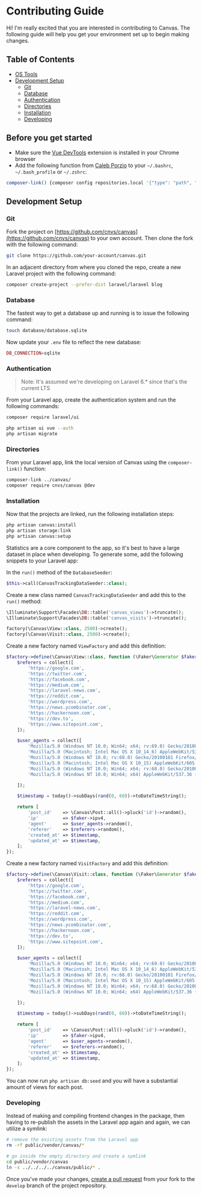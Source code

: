 # Contributing Guide

Hi! I'm really excited that you are interested in contributing to Canvas. The following guide will help you get your environment set up to begin making changes.

## Table of Contents

- [OS Tools](#before-you-get-started)
- [Development Setup](#development-setup)
	- [Git](#git)
	- [Database](#database)
	- [Authentication](#authentication)
	- [Directories](#directories)
	- [Installation](#installation)
	- [Developing](#developing)

## Before you get started

- Make sure the [Vue DevTools](https://chrome.google.com/webstore/detail/vuejs-devtools/nhdogjmejiglipccpnnnanhbledajbpd?hl=en) extension is installed in your Chrome browser
- Add the following function from [Caleb Porzio](https://calebporzio.com/bash-alias-composer-link-use-local-folders-as-composer-dependancies/) to your `~/.bashrc`, `~/.bash_profile` or `~/.zshrc`:

```bash
composer-link() {composer config repositories.local '{"type": "path", "url": "'$1'"}' --file composer.json}
```

## Development Setup

### Git

Fork the project on [https://github.com/cnvs/canvas](https://github.com/cnvs/canvas) to your own account. Then clone the fork with the following command:

```bash
git clone https://github.com/your-account/canvas.git
```

In an adjacent directory from where you cloned the repo, create a new Laravel project with the following command:

```bash
composer create-project --prefer-dist laravel/laravel blog
```

### Database

The fastest way to get a database up and running is to issue the following command:

```bash
touch database/database.sqlite
```

Now update your `.env` file to reflect the new database:

```php
DB_CONNECTION=sqlite
```

### Authentication

> Note: It's assumed we're developing on Laravel 6.* since that's the current LTS

From your Laravel app, create the authentication system and run the following commands:

```bash
composer require laravel/ui

php artisan ui vue --auth
php artisan migrate
```

### Directories

From your Laravel app, link the local version of Canvas using the `composer-link()` function:

```bash
composer-link ../canvas/
composer require cnvs/canvas @dev
```

### Installation

Now that the projects are linked, run the following installation steps:

```bash
php artisan canvas:install
php artisan storage:link
php artisan canvas:setup
```

Statistics are a core component to the app, so it's best to have a large dataset in place when developing. To generate some, add the following snippets to your Laravel app:

In the `run()` method of the `DatabaseSeeder`:

```php
$this->call(CanvasTrackingDataSeeder::class);
```

Create a new class named `CanvasTrackingDataSeeder` and add this to the `run()` method:

```php
\Illuminate\Support\Facades\DB::table('canvas_views')->truncate();
\Illuminate\Support\Facades\DB::table('canvas_visits')->truncate();

factory(\Canvas\View::class, 2500)->create();
factory(\Canvas\Visit::class, 2500)->create();
```

Create a new factory named `ViewFactory` and add this definition:

```php
$factory->define(\Canvas\View::class, function (\Faker\Generator $faker) {
    $referers = collect([
        'https://google.com',
        'https://twitter.com',
        'https://facebook.com',
        'https://medium.com',
        'https://laravel-news.com',
        'https://reddit.com',
        'https://wordpress.com',
        'https://news.ycombinator.com',
        'https://hackernoon.com',
        'https://dev.to',
        'https://www.sitepoint.com',
    ]);

    $user_agents = collect([
        'Mozilla/5.0 (Windows NT 10.0; Win64; x64; rv:69.0) Gecko/20100101 Firefox/69.0',
        'Mozilla/5.0 (Macintosh; Intel Mac OS X 10_14_6) AppleWebKit/537.36 (KHTML, like Gecko) Chrome/77.0.3865.90 Safari/537.36',
        'Mozilla/5.0 (Windows NT 10.0; rv:68.0) Gecko/20100101 Firefox/68.0',
        'Mozilla/5.0 (Macintosh; Intel Mac OS X 10_15) AppleWebKit/605.1.15 (KHTML, like Gecko) Version/13.0.2 Safari/605.1.15',
        'Mozilla/5.0 (Windows NT 10.0; Win64; x64; rv:68.0) Gecko/20100101 Firefox/68.0',
        'Mozilla/5.0 (Windows NT 10.0; Win64; x64) AppleWebKit/537.36 (KHTML, like Gecko) Chrome/74.0.3729.169 Safari/537.36',

    ]);

    $timestamp = today()->subDays(rand(0, 60))->toDateTimeString();

    return [
        'post_id'    => \Canvas\Post::all()->pluck('id')->random(),
        'ip'         => $faker->ipv4,
        'agent'      => $user_agents->random(),
        'referer'    => $referers->random(),
        'created_at' => $timestamp,
        'updated_at' => $timestamp,
    ];
});
```

Create a new factory named `VisitFactory` and add this definition:

```php
$factory->define(\Canvas\Visit::class, function (\Faker\Generator $faker) {
    $referers = collect([
        'https://google.com',
        'https://twitter.com',
        'https://facebook.com',
        'https://medium.com',
        'https://laravel-news.com',
        'https://reddit.com',
        'https://wordpress.com',
        'https://news.ycombinator.com',
        'https://hackernoon.com',
        'https://dev.to',
        'https://www.sitepoint.com',
    ]);

    $user_agents = collect([
        'Mozilla/5.0 (Windows NT 10.0; Win64; x64; rv:69.0) Gecko/20100101 Firefox/69.0',
        'Mozilla/5.0 (Macintosh; Intel Mac OS X 10_14_6) AppleWebKit/537.36 (KHTML, like Gecko) Chrome/77.0.3865.90 Safari/537.36',
        'Mozilla/5.0 (Windows NT 10.0; rv:68.0) Gecko/20100101 Firefox/68.0',
        'Mozilla/5.0 (Macintosh; Intel Mac OS X 10_15) AppleWebKit/605.1.15 (KHTML, like Gecko) Version/13.0.2 Safari/605.1.15',
        'Mozilla/5.0 (Windows NT 10.0; Win64; x64; rv:68.0) Gecko/20100101 Firefox/68.0',
        'Mozilla/5.0 (Windows NT 10.0; Win64; x64) AppleWebKit/537.36 (KHTML, like Gecko) Chrome/74.0.3729.169 Safari/537.36',

    ]);

    $timestamp = today()->subDays(rand(0, 60))->toDateTimeString();

    return [
        'post_id'    => \Canvas\Post::all()->pluck('id')->random(),
        'ip'         => $faker->ipv4,
        'agent'      => $user_agents->random(),
        'referer'    => $referers->random(),
        'created_at' => $timestamp,
        'updated_at' => $timestamp,
    ];
});
```

You can now run `php artisan db:seed` and you will have a substantial amount of views for each post.

### Developing

Instead of making and compiling frontend changes in the package, then having to re-publish the assets in the Laravel app again and again, we can utilize a symlink: 

```bash
# remove the existing assets from the Laravel app
rm -rf public/vendor/canvas/*

# go inside the empty directory and create a symlink
cd public/vendor/canvas
ln -s ../../../../canvas/public/* .
```

Once you've made your changes, [create a pull request](https://github.com/cnvs/canvas/compare) from your fork to the `develop` branch of the project repository.
